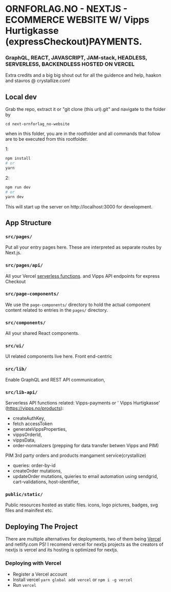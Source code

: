 # ORNFORLAG.NO - NEXTJS - ECOMMERCE WEBSITE W/ Vipps Hurtigkasse (expressCheckout)PAYMENTS.

### GraphQL, REACT, JAVASCRIPT, JAM-stack, HEADLESS, SERVERLESS, BACKENDLESS HOSTED ON VERCEL

Extra credits and a big big shout out for all the guidence and help, haakon and
stavros @ crystallize.com!

## Local dev

Grab the repo, extract it or "git clone (this url).git" and navigate to the
folder by

`cd next-ornforlag_no-website`

when in this folder, you are in the rootfolder and all commands that follow are
to be executed from this rootfolder.

1:

```sh
npm install
# or
yarn
```

2:

```sh
npm run dev
# or
yarn dev
```

This will start up the server on http://localhost:3000 for development.

## App Structure

### `src/pages/`

Put all your entry pages here. These are interpreted as separate routes by
Next.js.

### `src/pages/api/`

All your Vercel [serverless functions][18]. and Vipps API endpoints for express
Checkout

### `src/page-components/`

We use the `page-components/` directory to hold the actual component content
related to entries in the `pages/` directory.

### `src/components/`

All your shared React components.

### `src/ui/`

UI related components live here. Front end-centric

### `src/lib/`

Enable GraphQL and REST API communication,

### `src/lib-api/`

Serverless API functions related: Vipps-payments or ' Vipps Hurtigkasse'
(https://vipps.no/products):

- createAuthKey,
- fetch accessToken
- generateVippsProperties,
- vippsOrderId,
- vippsData,
- order-normalizers (prepping for data transfer betwen Vipps and PIM)

PIM 3rd party orders and products mangament service(crystallize)

- queries: order-by-id
- createOrder mutations,
- updateOrder mutations, quieries to email automation using sendgrid,
  cart-validations, host-identifier,

### `public/static/`

Public resources hosted as static files. icons, logo pictures, badges, svg files
and mainifest etc.

## Deploying The Project

There are multiple alternatives for deployments, two of them being [Vercel][20]
and netlify.com PS! I recomend vercel for nextjs projects as the creators of
nextjs is vercel and its hosting is optimized for nextjs.

### Deploying with Vercel

- Register a Vercel account
- Install vercel `yarn global add vercel` or `npm i -g vercel`
- Run `vercel`

[0]: https://img.shields.io/badge/react-latest-44cc11.svg?style=flat-square
[1]: https://github.com/facebook/react
[2]: https://img.shields.io/badge/next-latest-44cc11.svg?style=flat-square
[3]: https://github.com/zeit/next.js
[4]:
  https://img.shields.io/badge/code_style-prettier-ff69b4.svg?style=flat-square
[5]: https://github.com/prettier/prettier
[6]:
  https://img.shields.io/badge/code_linter-eslint-463fd4.svg?style=flat-square
[7]: https://github.com/prettier/prettier
[18]: https://vercel.com/docs/v2/serverless-functions/introduction
[19]: https://vercel.com/guides/deploying-nextjs-with-now/
[20]: https://vercel.com
